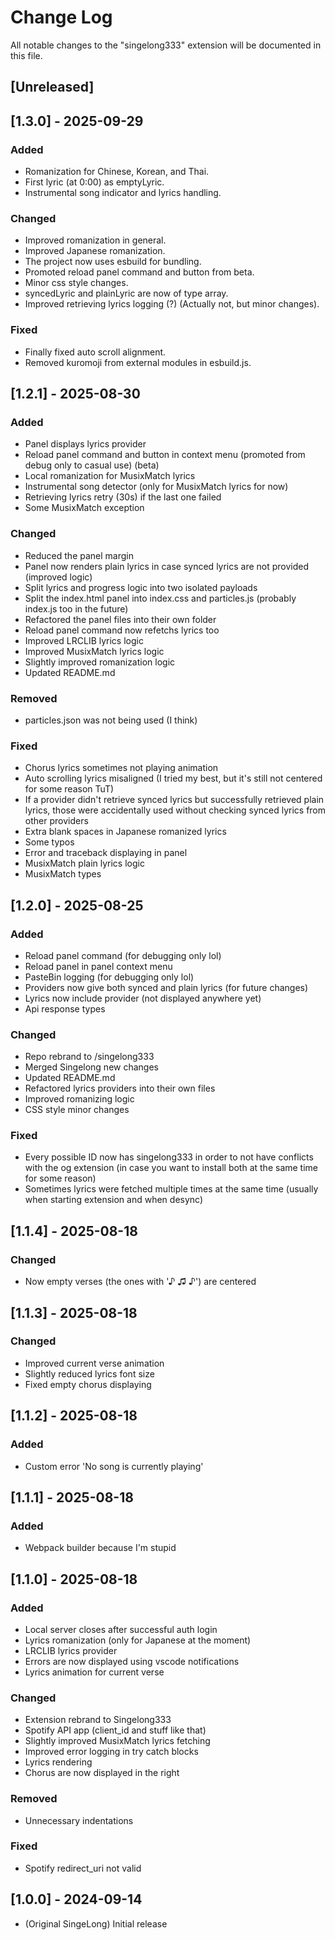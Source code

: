 # Change Log

All notable changes to the "singelong333" extension will be documented in this file.

<!-- Check [Keep a Changelog](http://keepachangelog.com/) for recommendations on how to structure this file. -->

## [Unreleased]

## [1.3.0] - 2025-09-29

### Added

- Romanization for Chinese, Korean, and Thai.
- First lyric (at 0:00) as emptyLyric.
- Instrumental song indicator and lyrics handling.

### Changed

- Improved romanization in general.
- Improved Japanese romanization.
- The project now uses esbuild for bundling.
- Promoted reload panel command and button from beta.
- Minor css style changes.
- syncedLyric and plainLyric are now of type array.
- Improved retrieving lyrics logging (?) (Actually not, but minor changes).

### Fixed

- Finally fixed auto scroll alignment.
- Removed kuromoji from external modules in esbuild.js.

## [1.2.1] - 2025-08-30

### Added

- Panel displays lyrics provider
- Reload panel command and button in context menu (promoted from debug only to casual use) (beta)
- Local romanization for MusixMatch lyrics
- Instrumental song detector (only for MusixMatch lyrics for now)
- Retrieving lyrics retry (30s) if the last one failed
- Some MusixMatch exception

### Changed

- Reduced the panel margin
- Panel now renders plain lyrics in case synced lyrics are not provided (improved logic)
- Split lyrics and progress logic into two isolated payloads
- Split the index.html panel into index.css and particles.js (probably index.js too in the future)
- Refactored the panel files into their own folder
- Reload panel command now refetchs lyrics too
- Improved LRCLIB lyrics logic
- Improved MusixMatch lyrics logic
- Slightly improved romanization logic
- Updated README.md

### Removed

- particles.json was not being used (I think)

### Fixed

- Chorus lyrics sometimes not playing animation
- Auto scrolling lyrics misaligned (I tried my best, but it's still not centered for some reason TuT)
- If a provider didn't retrieve synced lyrics but successfully retrieved plain lyrics, those were accidentally used without checking synced lyrics from other providers
- Extra blank spaces in Japanese romanized lyrics
- Some typos
- Error and traceback displaying in panel
- MusixMatch plain lyrics logic
- MusixMatch types

## [1.2.0] - 2025-08-25

### Added

- Reload panel command (for debugging only lol)
- Reload panel in panel context menu
- PasteBin logging (for debugging only lol)
- Providers now give both synced and plain lyrics (for future changes)
- Lyrics now include provider (not displayed anywhere yet)
- Api response types

### Changed

- Repo rebrand to /singelong333
- Merged Singelong new changes
- Updated README.md
- Refactored lyrics providers into their own files
- Improved romanizing logic
- CSS style minor changes

### Fixed

- Every possible ID now has singelong333 in order to not have conflicts with the og extension (in case you want to install both at the same time for some reason)
- Sometimes lyrics were fetched multiple times at the same time (usually when starting extension and when desync)

## [1.1.4] - 2025-08-18

### Changed

- Now empty verses (the ones with '♪ ♫ ♪') are centered

## [1.1.3] - 2025-08-18

### Changed

- Improved current verse animation
- Slightly reduced lyrics font size
- Fixed empty chorus displaying

## [1.1.2] - 2025-08-18

### Added

- Custom error 'No song is currently playing'

## [1.1.1] - 2025-08-18

### Added

- Webpack builder because I'm stupid

## [1.1.0] - 2025-08-18

### Added

- Local server closes after successful auth login
- Lyrics romanization (only for Japanese at the moment)
- LRCLIB lyrics provider
- Errors are now displayed using vscode notifications
- Lyrics animation for current verse

### Changed

- Extension rebrand to Singelong333
- Spotify API app (client_id and stuff like that)
- Slightly improved MusixMatch lyrics fetching
- Improved error logging in try catch blocks
- Lyrics rendering
- Chorus are now displayed in the right

### Removed

- Unnecessary indentations

### Fixed

- Spotify redirect_uri not valid

## [1.0.0] - 2024-09-14

- (Original SingeLong) Initial release
